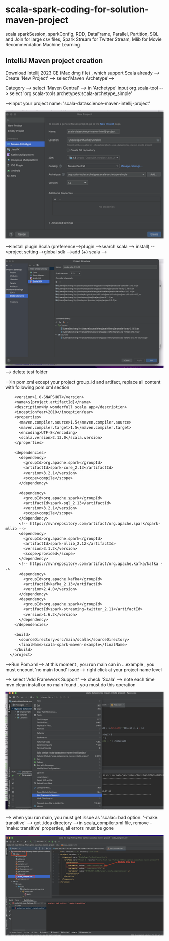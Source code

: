 # scala-spark-coding-for-solution-maven-project

scala sparkSession, sparkConfig,  RDD, DataFrame, Parallel, Partition, SQL and Join for large csv files, Spark Stream for Twitter Stream, Mlib for
Movie Recommendation Machine Learning

## IntelliJ Maven project creation

  Download Intellij 2023 CE (Mac dmg file) , which support Scala already --> Create 'New Project' --> select'Maven Archetype'-->
  
  Category --> select 'Maven Central' --> in 'Archetype' input org.scala-tool --> select 'org.scala-tools.archetypes:scala-archetype_simple'
  
  -->Input your project name: 'scala-datascience-maven-intellij-project'
  
  ![](images/create-new-maven-project-page.png)


  -->Install plugin Scala (preference-->plugin -->search scala --> install) -->project setting-->global sdk -->add (+) scala -->
  
  ![](images/proect-setting-globallib-add-sdk.png) --> delete test folder
  
  -->In pom.xml except your project group_id and artifact, replace all content with following pom.xml section  
  
        <version>1.0-SNAPSHOT</version>
        <name>${project.artifactId}</name>
        <description>My wonderfull scala app</description>
        <inceptionYear>2010</inceptionYear>
        <properties>
          <maven.compiler.source>1.5</maven.compiler.source>
          <maven.compiler.target>1.5</maven.compiler.target>
          <encoding>UTF-8</encoding>
          <scala.version>2.13.0</scala.version>
        </properties>

        <dependencies>
          <dependency>
            <groupId>org.apache.spark</groupId>
            <artifactId>spark-core_2.13</artifactId>
            <version>3.2.1</version>
            <scope>compile</scope>
          </dependency>

          <dependency>
            <groupId>org.apache.spark</groupId>
            <artifactId>spark-sql_2.13</artifactId>
            <version>3.2.1</version>
            <scope>compile</scope>
          </dependency>
          <!-- https://mvnrepository.com/artifact/org.apache.spark/spark-mllib -->
          <dependency>
            <groupId>org.apache.spark</groupId>
            <artifactId>spark-mllib_2.12</artifactId>
            <version>3.1.2</version>
            <scope>provided</scope>
          </dependency>
          <!-- https://mvnrepository.com/artifact/org.apache.kafka/kafka -->
          <dependency>
            <groupId>org.apache.kafka</groupId>
            <artifactId>kafka_2.13</artifactId>
            <version>2.4.0</version>
          </dependency>
          <dependency>
            <groupId>org.apache.spark</groupId>
            <artifactId>spark-streaming-twitter_2.11</artifactId>
            <version>1.6.2</version>
          </dependency>
        </dependencies>

        <build>
          <sourceDirectory>src/main/scala</sourceDirectory>
          <finalName>scala-spark-maven-example</finalName>
        </build>
      </project>
       
 -->Run Pom.xml--> at this moment , you run main can in ...example , you must encount 'no main found' issue--> right click at your project name level
 
 --> select 'Add Framework Support' --> check 'Scala' --> note each time mvn clean install or no main found , you must do this operation
 
  ![](images/project-directory-add-framework-support-.png)
  
--> when you run main, you must get issue as 'scalac: bad option: '-make: transitive' --> got .idea directory -->in scala_compiler.xml file, remove -'make: transitive' properties, all errors must be gone

 ![](images/Remove-make-transitive-idea-scala-compiler-xml.png)
